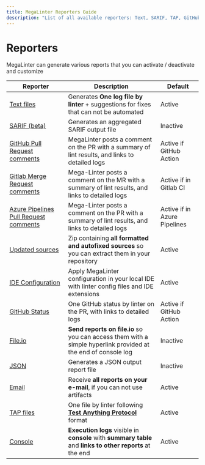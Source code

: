 ```yaml
---
title: MegaLinter Reporters Guide
description: "List of all available reporters: Text, SARIF, TAP, GitHub, Gitlab, Azure, IDE, File.io, Email, JSON…"
---
```

<!-- markdownlint-disable MD013 -->
<!-- Generated by .automation/build.py, please do not update manually -->
<!-- reporters-section-start -->

# Reporters

MegaLinter can generate various reports that you can activate / deactivate and customize

| Reporter                                                                                                                           | Description                                                                                                   | Default                      |
|------------------------------------------------------------------------------------------------------------------------------------|---------------------------------------------------------------------------------------------------------------|------------------------------|
| [Text files](reporters/TextReporter.md)                                    | Generates **One log file by linter** + suggestions for fixes that can not be automated                        | Active                       |
| [SARIF (beta)](reporters/SarifReporter.md)                                 | Generates an aggregated SARIF output file                                                                     | Inactive                     |
| [GitHub Pull Request comments](reporters/GitHubCommentReporter.md)         | MegaLinter posts a comment on the PR with a summary of lint results, and links to detailed logs               | Active if GitHub Action      |
| [Gitlab Merge Request comments](reporters/GitlabCommentReporter.md)        | Mega-Linter posts a comment on the MR with a summary of lint results, and links to detailed logs              | Active if in Gitlab CI       |
| [Azure Pipelines Pull Request comments](reporters/AzureCommentReporter.md) | Mega-Linter posts a comment on the PR with a summary of lint results, and links to detailed logs              | Active if in Azure Pipelines |
| [Updated sources](reporters/UpdatedSourcesReporter.md)                     | Zip containing **all formatted and autofixed sources** so you can extract them in your repository             | Active                       |
| [IDE Configuration](reporters/ConfigReporter.md)                           | Apply MegaLinter configuration in your local IDE with linter config files and IDE extensions                  | Active                       |
| [GitHub Status](reporters/GitHubStatusReporter.md)                         | One GitHub status by linter on the PR, with links to detailed logs                                            | Active if GitHub Action      |
| [File.io](reporters/FileIoReporter.md)                                     | **Send reports on file.io** so you can access them with a simple hyperlink provided at the end of console log | Inactive                     |
| [JSON](reporters/JsonReporter.md)                                          | Generates a JSON output report file                                                                           | Inactive                     |
| [Email](reporters/EmailReporter.md)                                        | Receive **all reports on your e-mail**, if you can not use artifacts                                          | Active                       |
| [TAP files](reporters/TapReporter.md)                                      | One file by linter following [**Test Anything Protocol**](https://testanything.org/) format                   | Active                       |
| [Console](reporters/ConsoleReporter.md)                                    | **Execution logs** visible in **console** with **summary table** and **links to other reports** at the end    | Active                       |

<!-- reporters-section-end -->
